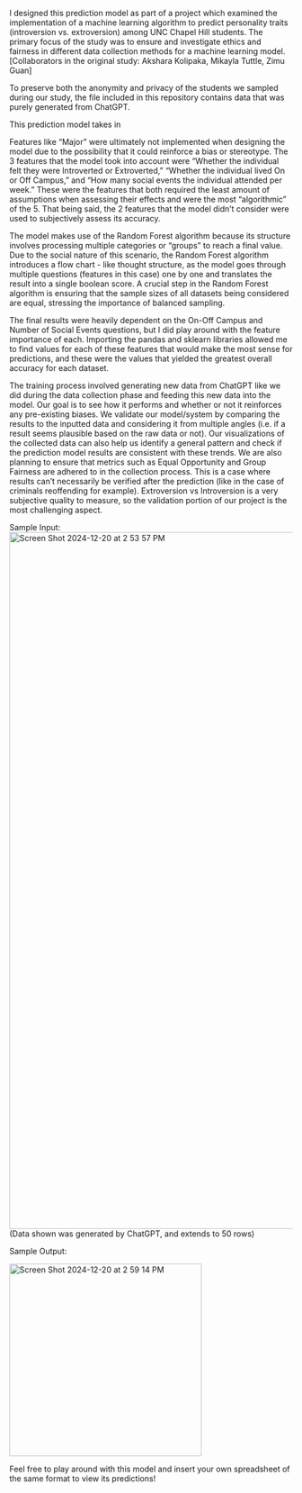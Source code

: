 I designed this prediction model as part of a project which examined the implementation of a machine learning algorithm to predict personality traits (introversion vs. extroversion) among UNC Chapel Hill students. The primary focus of the study was to ensure and investigate ethics and fairness in different data collection methods for a machine learning model. [Collaborators in the original study: Akshara Kolipaka, Mikayla Tuttle, Zimu Guan]
  
To preserve both the anonymity and privacy of the students we sampled during our study, the file included in this repository contains data that was purely generated from ChatGPT.

This prediction model takes in
  
Features like “Major” were ultimately not implemented when designing the model due to the possibility that it could reinforce a bias or stereotype. The 3 features that the model took into account were “Whether the individual felt they were Introverted or Extroverted,” “Whether the individual lived On or Off Campus,” and “How many social events the individual attended per week.” These were the features that both required the least amount of assumptions when assessing their effects and were the most “algorithmic” of the 5. That being said, the 2 features that the model didn’t consider were used to subjectively assess its accuracy.
  
The model makes use of the Random Forest algorithm because its structure involves processing multiple categories or “groups” to reach a final value. Due to the social nature of this scenario, the Random Forest algorithm introduces a flow chart - like thought structure, as the model goes through multiple questions (features in this case) one by one and translates the result into a single boolean score. A crucial step in the Random Forest algorithm is ensuring that the sample sizes of all datasets being considered are equal, stressing the importance of balanced sampling.
  
The final results were heavily dependent on the On-Off Campus and Number of Social Events questions, but I did play around with the feature importance of each. Importing the pandas and sklearn libraries allowed me to find values for each of these features that would make the most sense for predictions, and these were the values that yielded the greatest overall accuracy for each dataset.
  
The training process involved generating new data from ChatGPT like we did during the data collection phase and feeding this new data into the model. Our goal is to see how it performs and whether or not it reinforces any pre-existing biases. We validate our model/system by comparing the results to the inputted data and considering it from multiple angles (i.e. if a result seems plausible based on the raw data or not). Our visualizations of the collected data can also help us identify a general pattern and check if the prediction model results are consistent with these trends. We are also planning to ensure that metrics such as Equal Opportunity and Group Fairness are adhered to in the collection process. This is a case where results can’t necessarily be verified after the prediction (like in the case of criminals reoffending for example). Extroversion vs Introversion is a very subjective quality to measure, so the validation portion of our project is the most challenging aspect. 

Sample Input:
<img width="1238" alt="Screen Shot 2024-12-20 at 2 53 57 PM" src="https://github.com/user-attachments/assets/e7cb4af1-fb6d-4d97-a566-817277bdb175" />
(Data shown was generated by ChatGPT, and extends to 50 rows)

Sample Output:

<img width="342" alt="Screen Shot 2024-12-20 at 2 59 14 PM" src="https://github.com/user-attachments/assets/aa8e1d81-0108-47a3-800a-7850159131f1" />

Feel free to play around with this model and insert your own spreadsheet of the same format to view its predictions!
